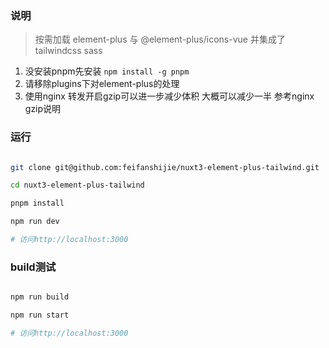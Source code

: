 ### 说明
> 按需加载 element-plus 与 @element-plus/icons-vue 并集成了 tailwindcss sass
1. 没安装pnpm先安装 `npm install -g pnpm`
2. 请移除plugins下对element-plus的处理
3. 使用nginx 转发开启gzip可以进一步减少体积 大概可以减少一半 参考nginx gzip说明

### 运行
```bash

git clone git@github.com:feifanshijie/nuxt3-element-plus-tailwind.git

cd nuxt3-element-plus-tailwind

pnpm install

npm run dev

# 访问http://localhost:3000
```

### build测试
```bash

npm run build

npm run start

# 访问http://localhost:3000
```
